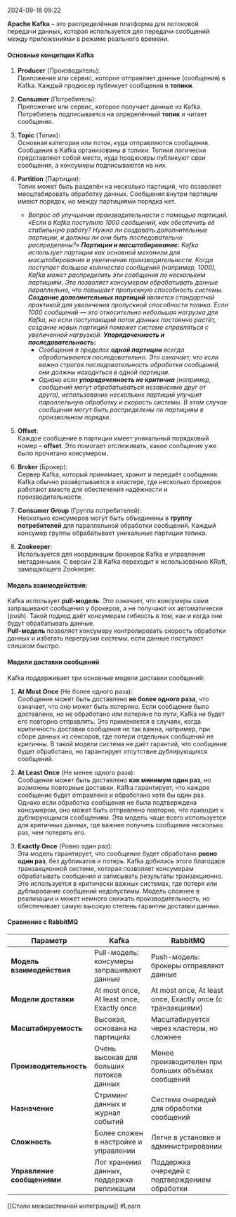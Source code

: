  2024-09-16 09:22

**Apache Kafka** – это распределённая платформа для потоковой передачи данных, которая используется для передачи сообщений между приложениями в режиме реального времени.

#### Основные концепции Kafka

1. **Producer** (Производитель):  
    Приложение или сервис, которое отправляет данные (сообщения) в Kafka. Каждый продюсер публикует сообщения в **топики**.
    
2. **Consumer** (Потребитель):  
    Приложение или сервис, которое получает данные из Kafka. Потребитель подписывается на определённый **топик** и читает сообщения.
    
3. **Topic** (Топик):  
    Основная категория или поток, куда отправляются сообщения. Сообщения в Kafka организованы в топики. Топики логически представляют собой место, куда продюсеры публикуют свои сообщения, а консумеры подписываются на них.
    
4. **Partition** (Партиция):  
    Топик может быть разделён на несколько партиций, что позволяет масштабировать обработку данных. Сообщения внутри партиции имеют порядок, но между партициями порядка нет.
    - *Вопрос об улучшении производительности с помощью партиций.*
      *«Если в Kafka поступило 1000 сообщений, как обеспечить её стабильную работу? Нужно ли создавать дополнительные партиции, и должны ли они быть последовательно распределены?»*
      ***Партиции и масштабирование:** Kafka использует партиции как основной механизм для масштабирования и увеличения производительности. Когда поступает большое количество сообщений (например, 1000), Kafka может распределить эти сообщения по нескольким партициям. Это позволяет консумерам обрабатывать данные параллельно, что повышает пропускную способность системы.*
      ***Создание дополнительных партиций** является стандартной практикой для увеличения пропускной способности топика. Если 1000 сообщений — это относительно небольшая нагрузка для Kafka, но если поступающий поток данных постоянно растёт, создание новых партиций поможет системе справляться с увеличенной нагрузкой.*
      ***Упорядоченность и последовательность:***
      * *Сообщения в пределах **одной партиции** всегда обрабатываются последовательно. Это означает, что если важна строгая последовательность обработки сообщений, они должны находиться в одной партиции.*
      * *Однако если **упорядоченность не критична** (например, сообщения могут обрабатываться независимо друг от друга), использование нескольких партиций улучшит параллельную обработку и скорость системы. В этом случае сообщения могут быть распределены по партициям в произвольном порядке.*
    
5. **Offset**:  
    Каждое сообщение в партиции имеет уникальный порядковый номер – **offset**. Это помогает отслеживать, какое сообщение уже было прочитано консумером.
    
6. **Broker** (Брокер):  
    Сервер Kafka, который принимает, хранит и передаёт сообщения. Kafka обычно развёртывается в кластере, где несколько брокеров работают вместе для обеспечения надёжности и производительности.
    
7. **Consumer Group** (Группа потребителей):  
    Несколько консумеров могут быть объединены в **группу потребителей** для параллельной обработки сообщений. Каждый консумер группы обрабатывает уникальные партиции топика.
    
8. **Zookeeper**:  
    Используется для координации брокеров Kafka и управления метаданными. С версии 2.8 Kafka переходит к использованию KRaft, замещающего Zookeeper.
    

#### Модель взаимодействия:
Kafka использует **pull-модель**. Это означает, что консумеры сами запрашивают сообщения у брокеров, а не получают их автоматически (push). Такой подход даёт консумерам гибкость в том, как и когда они будут обрабатывать данные.  
**Pull-модель** позволяет консумеру контролировать скорость обработки данных и избегать перегрузки системы, если данные поступают слишком быстро.

#### Модели доставки сообщений

Kafka поддерживает три основные модели доставки сообщений:

1. **At Most Once** (Не более одного раза):  
    Сообщение может быть доставлено **не более одного раза**, что означает, что оно может быть потеряно. Если сообщение было доставлено, но не обработано или потеряно по пути, Kafka не будет его повторно отправлять. Это применяется в случаях, когда критичность доставки сообщения не так важна, например, при сборе данных из сенсоров, где потери отдельных сообщений не критичны. В такой модели система не даёт гарантий, что сообщение будет обработано, но гарантирует отсутствие дублирующихся сообщений.
    
2. **At Least Once** (Не менее одного раза):  
    Сообщение может быть доставлено **как минимум один раз**, но возможны повторные доставки. Kafka гарантирует, что каждое сообщение будет отправлено и обработано хотя бы один раз. Однако если обработка сообщения не была подтверждена консумером, оно может быть отправлено повторно, что приводит к дублирующимся сообщениям. Эта модель чаще всего используется для критичных данных, где важнее получить сообщение несколько раз, чем потерять его.
    
3. **Exactly Once** (Ровно один раз):  
    Эта модель гарантирует, что сообщение будет обработано **ровно один раз**, без дубликатов и потерь. Kafka добилась этого благодаря транзакционной системе, которая позволяет консумерам обрабатывать сообщения и записывать результаты транзакционно. Это используется в критически важных системах, где потеря или дублирование сообщений недопустимы. Модель сложнее в реализации и может немного снижать производительность, но обеспечивает самую высокую степень гарантии доставки данных.

#### Сравнение с RabbitMQ

| **Параметр**               | **Kafka**                                 | **RabbitMQ**                                               |
| -------------------------- | ----------------------------------------- | ---------------------------------------------------------- |
| **Модель взаимодействия**  | Pull-модель: консумеры запрашивают данные | Push-модель: брокеры отправляют данные                     |
| **Модели доставки**        | At most once, At least once, Exactly once | At most once, At least once, Exactly once (с транзакциями) |
| **Масштабируемость**       | Высокая, основана на партициях            | Масштабируется через кластеры, но сложнее                  |
| **Производительность**     | Очень высокая для больших потоков данных  | Менее производителен при больших объёмах сообщений         |
| **Назначение**             | Стриминг данных и журнал событий          | Система очередей для обработки сообщений                   |
| **Сложность**              | Более сложен в настройке и управлении     | Легче в установке и администрировании                      |
| **Управление сообщениями** | Лог хранения данных, поддержка репликации | Поддержка очередей с подтверждением обработки              |


[[Стили межсистемной интеграции]]
#Learn